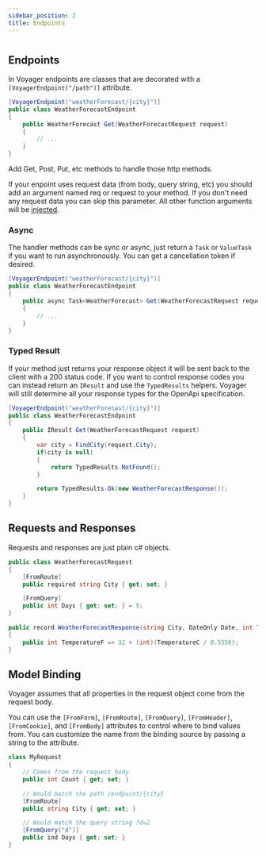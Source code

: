 ```yaml
---
sidebar_position: 2
title: Endpoints
---
```


#

## Endpoints

In Voyager endpoints are classes that are decorated with a `[VoyagerEndpoint("/path")]` attribute.

```cs
[VoyagerEndpoint("weatherForecast/{city}")]
public class WeatherForecastEndpoint
{
    public WeatherForecast Get(WeatherForecastRequest request)
    {
        // ...
    }
}
```

Add Get, Post, Put, etc methods to handle those http methods.

If your enpoint uses request data (from body, query string, etc) you should add an argument named req or request to your method. If you don't need any request data you can skip this parameter. All other function arguments will be <u>[injected](dependency-injection)</u>.

### Async

The handler methods can be sync or async, just return a `Task` or `ValueTask` if you want to run asynchronously. You can get a cancellation token if desired.

```cs
[VoyagerEndpoint("weatherForecast/{city}")]
public class WeatherForecastEndpoint
{
    public async Task<WeatherForecast> Get(WeatherForecastRequest request, CancellationToken cancellationToken)
    {
        // ...
    }
}
```

### Typed Result

If your method just returns your response object it will be sent back to the client with a 200 status code. If you want to control response codes you can instead return an `IResult` and use the `TypedResults` helpers. Voyager will still determine all your response types for the OpenApi specification.

```cs
[VoyagerEndpoint("weatherForecast/{city}")]
public class WeatherForecastEndpoint
{
    public IResult Get(WeatherForecastRequest request)
    {
        var city = FindCity(request.City);
        if(city is null)
        {
            return TypedResults.NotFound();
        }

        return TypedResults.Ok(new WeatherForecastResponse());
    }
}
```

## Requests and Responses

Requests and responses are just plain c# objects.

```cs
public class WeatherForecastRequest
{
    [FromRoute]
    public required string City { get; set; }

    [FromQuery]
    public int Days { get; set; } = 5;
}

public record WeatherForecastResponse(string City, DateOnly Date, int TemperatureC, string? Summary)
{
    public int TemperatureF => 32 + (int)(TemperatureC / 0.5556);
}
```

## Model Binding

Voyager assumes that all properties in the request object come from the request body.

You can use the `[FromForm]`, `[FromRoute]`, `[FromQuery]`, `[FromHeader]`, `[FromCookie]`, and `[FromBody]` attributes to control where to bind values from. You can customize the name from the binding source by passing a string to the attribute.

```cs
class MyRequest
{
    // Comes from the request body
    public int Count { get; set; }

    // Would match the path /endpoint/{city}
    [FromRoute]
    public string City { get; set; }

    // Would match the query string ?d=2
    [FromQuery("d")]
    public ind Days { get; set; }
}
```
